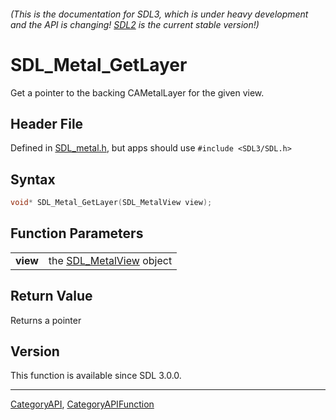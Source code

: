 ###### (This is the documentation for SDL3, which is under heavy development and the API is changing! [SDL2](https://wiki.libsdl.org/SDL2/) is the current stable version!)
# SDL_Metal_GetLayer

Get a pointer to the backing CAMetalLayer for the given view.

## Header File

Defined in [SDL_metal.h](https://github.com/libsdl-org/SDL/blob/main/include/SDL3/SDL_metal.h), but apps should use `#include <SDL3/SDL.h>`

## Syntax

```c
void* SDL_Metal_GetLayer(SDL_MetalView view);

```

## Function Parameters

|              |                                           |
| ------------ | ----------------------------------------- |
| **view**     | the [SDL_MetalView](SDL_MetalView) object |

## Return Value

Returns a pointer

## Version

This function is available since SDL 3.0.0.

----
[CategoryAPI](CategoryAPI), [CategoryAPIFunction](CategoryAPIFunction)

